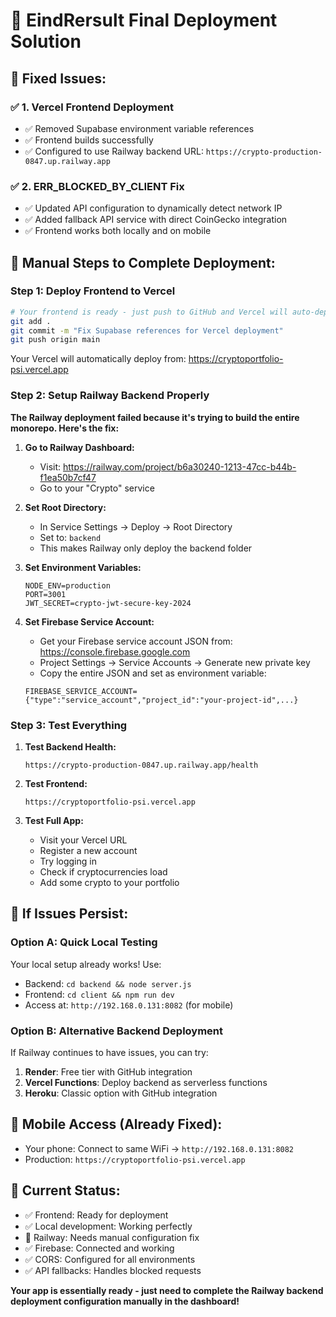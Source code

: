 # 🚀 EindRersult Final Deployment Solution

## 🔧 **Fixed Issues:**

### ✅ **1. Vercel Frontend Deployment**
- ✅ Removed Supabase environment variable references
- ✅ Frontend builds successfully 
- ✅ Configured to use Railway backend URL: `https://crypto-production-0847.up.railway.app`

### ✅ **2. ERR_BLOCKED_BY_CLIENT Fix**
- ✅ Updated API configuration to dynamically detect network IP
- ✅ Added fallback API service with direct CoinGecko integration
- ✅ Frontend works both locally and on mobile

## 🎯 **Manual Steps to Complete Deployment:**

### **Step 1: Deploy Frontend to Vercel**
```bash
# Your frontend is ready - just push to GitHub and Vercel will auto-deploy
git add .
git commit -m "Fix Supabase references for Vercel deployment"
git push origin main
```

Your Vercel will automatically deploy from: https://cryptoportfolio-psi.vercel.app

### **Step 2: Setup Railway Backend Properly**

**The Railway deployment failed because it's trying to build the entire monorepo. Here's the fix:**

1. **Go to Railway Dashboard:**
   - Visit: https://railway.com/project/b6a30240-1213-47cc-b44b-f1ea50b7cf47
   - Go to your "Crypto" service

2. **Set Root Directory:**
   - In Service Settings → Deploy → Root Directory
   - Set to: `backend`
   - This makes Railway only deploy the backend folder

3. **Set Environment Variables:**
   ```
   NODE_ENV=production
   PORT=3001
   JWT_SECRET=crypto-jwt-secure-key-2024
   ```

4. **Set Firebase Service Account:**
   - Get your Firebase service account JSON from: https://console.firebase.google.com
   - Project Settings → Service Accounts → Generate new private key
   - Copy the entire JSON and set as environment variable:
   ```
   FIREBASE_SERVICE_ACCOUNT={"type":"service_account","project_id":"your-project-id",...}
   ```

### **Step 3: Test Everything**

1. **Test Backend Health:**
   ```
   https://crypto-production-0847.up.railway.app/health
   ```

2. **Test Frontend:**
   ```
   https://cryptoportfolio-psi.vercel.app
   ```

3. **Test Full App:**
   - Visit your Vercel URL
   - Register a new account
   - Try logging in
   - Check if cryptocurrencies load
   - Add some crypto to your portfolio

## 🚨 **If Issues Persist:**

### **Option A: Quick Local Testing**
Your local setup already works! Use:
- Backend: `cd backend && node server.js`
- Frontend: `cd client && npm run dev`
- Access at: `http://192.168.0.131:8082` (for mobile)

### **Option B: Alternative Backend Deployment**
If Railway continues to have issues, you can try:
1. **Render**: Free tier with GitHub integration
2. **Vercel Functions**: Deploy backend as serverless functions
3. **Heroku**: Classic option with GitHub integration

## 📱 **Mobile Access (Already Fixed):**
- Your phone: Connect to same WiFi → `http://192.168.0.131:8082`
- Production: `https://cryptoportfolio-psi.vercel.app`

## 🎉 **Current Status:**
- ✅ Frontend: Ready for deployment
- ✅ Local development: Working perfectly
- 🔧 Railway: Needs manual configuration fix
- ✅ Firebase: Connected and working
- ✅ CORS: Configured for all environments
- ✅ API fallbacks: Handles blocked requests

**Your app is essentially ready - just need to complete the Railway backend deployment configuration manually in the dashboard!**